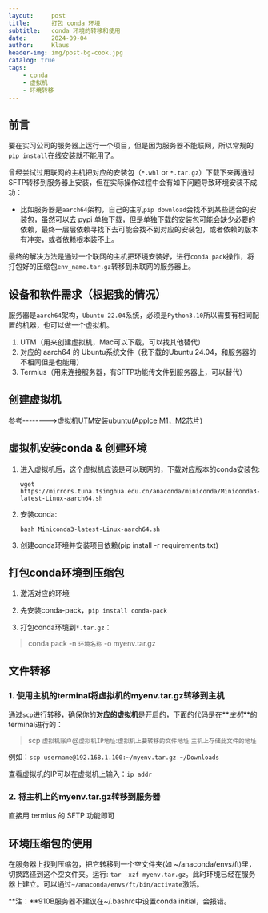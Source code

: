 ```yaml
---
layout:     post
title:      打包 conda 环境
subtitle:   conda 环境的转移和使用
date:       2024-09-04
author:     Klaus
header-img: img/post-bg-cook.jpg
catalog: true
tags:
    - conda
    - 虚拟机
    - 环境转移
---
```


## 前言

要在实习公司的服务器上运行一个项目，但是因为服务器不能联网，所以常规的`pip install`在线安装就不能用了。

曾经尝试过用联网的主机把对应的安装包（`*.whl` or `*.tar.gz`）下载下来再通过SFTP转移到服务器上安装，但在实际操作过程中会有如下问题导致环境安装不成功：

-  比如服务器是`aarch64`架构，自己的主机`pip download`会找不到某些适合的安装包，虽然可以去 pypi 单独下载，但是单独下载的安装包可能会缺少必要的依赖，最终一层层依赖寻找下去可能会找不到对应的安装包，或者依赖的版本有冲突，或者依赖根本装不上。

最终的解决方法是通过一个联网的主机把环境安装好，进行`conda pack`操作，将打包好的压缩包`env_name.tar.gz`转移到未联网的服务器上。

## 设备和软件需求（根据我的情况）

服务器是`aarch64`架构，`Ubuntu 22.04`系统，必须是`Python3.10`所以需要有相同配置的机器，也可以做一个虚拟机。

1. UTM（用来创建虚拟机，Mac可以下载，可以找其他替代）
2. 对应的 aarch64 的 Ubuntu系统文件（我下载的Ubuntu 24.04，和服务器的不相同但是也能用）
3. Termius（用来连接服务器，有SFTP功能传文件到服务器上，可以替代）

## 创建虚拟机

参考-------->[虚拟机UTM安装ubuntu(Applce M1，M2芯片)](https://blog.csdn.net/qq_38382925/article/details/139158763?ops_request_misc=%257B%2522request%255Fid%2522%253A%2522C0D577A8-66F3-4209-92E4-E75C3FB635DB%2522%252C%2522scm%2522%253A%252220140713.130102334..%2522%257D&request_id=C0D577A8-66F3-4209-92E4-E75C3FB635DB&biz_id=0&utm_medium=distribute.pc_search_result.none-task-blog-2~all~sobaiduend~default-1-139158763-null-null.142^v100^pc_search_result_base4&utm_term=utm安装Ubuntu虚拟机&spm=1018.2226.3001.4187)

## 虚拟机安装conda & 创建环境

1. 进入虚拟机后，这个虚拟机应该是可以联网的，下载对应版本的conda安装包:

	`wget https://mirrors.tuna.tsinghua.edu.cn/anaconda/miniconda/Miniconda3-latest-Linux-aarch64.sh`

2. 安装conda:

	`bash Miniconda3-latest-Linux-aarch64.sh`

3. 创建conda环境并安装项目依赖(pip install -r requirements.txt)

## 打包conda环境到压缩包

1. 激活对应的环境

2. 先安装conda-pack，`pip install conda-pack`

3. 打包conda环境到`*.tar.gz`：

> conda pack -n `环境名称` -o myenv.tar.gz

## 文件转移

### 1. 使用主机的terminal将虚拟机的myenv.tar.gz转移到主机

通过`scp`进行转移，确保你的**对应的虚拟机**是开启的，下面的代码是在**_主机_**的terminal进行的：

> scp `虚拟机账户`@`虚拟机IP地址`:`虚拟机上要转移的文件地址` `主机上存储此文件的地址`

例如：`scp username@192.168.1.100:~/myenv.tar.gz ~/Downloads`

查看虚拟机的IP可以在虚拟机上输入：`ip addr`

### 2. 将主机上的myenv.tar.gz转移到服务器

直接用 termius 的 SFTP 功能即可

## 环境压缩包的使用

在服务器上找到压缩包，把它转移到一个空文件夹(如 ~/anaconda/envs/ft)里，切换路径到这个空文件夹。运行: `tar -xzf myenv.tar.gz`。此时环境已经在服务器上建立。可以通过`~/anaconda/envs/ft/bin/activate`激活。

**注：**910B服务器不建议在~/.bashrc中设置conda initial，会报错。




